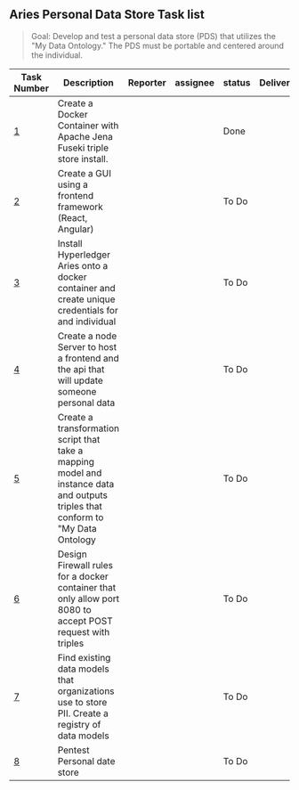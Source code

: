 ## Aries Personal Data Store Task list 
> Goal: Develop and test a personal data store (PDS) that utilizes the "My Data Ontology." The PDS must be portable and centered around the individual. 

| Task Number | Description                                                                                                                      | Reporter | assignee | status | Deliverable |
| ----------- | -------------------------------------------------------------------------------------------------------------------------------- | -------- | -------- | ------ | ----------- |
| [1](https://github.com/I-AM-project/tasks-for-volunteers/tree/main/Aries-Personal-Data-Store/task_1)           | Create a Docker Container with Apache  Jena Fuseki triple store install.                                                         |          |          | Done  |             |
| [2](https://github.com/I-AM-project/tasks-for-volunteers/tree/main/Aries-Personal-Data-Store/task_2)           | Create a GUI using a frontend framework  (React, Angular)                                                                        |          |          | To Do  |             |
| [3](https://github.com/I-AM-project/tasks-for-volunteers/tree/main/Aries-Personal-Data-Store/task_3)           | Install Hyperledger Aries onto a docker container and  create unique credentials for and individual                              |          |          | To Do  |             |
| [4](https://github.com/I-AM-project/tasks-for-volunteers/tree/main/Aries-Personal-Data-Store/task_4)           | Create a node Server to host a frontend and the api that will update someone personal data                                       |          |          | To Do  |             |
| [5](https://github.com/I-AM-project/tasks-for-volunteers/tree/main/Aries-Personal-Data-Store/task_5)           | Create a transformation script that take a mapping model and instance data and outputs triples that conform to "My Data Ontology |          |          | To Do  |             |
| [6](https://github.com/I-AM-project/tasks-for-volunteers/tree/main/Aries-Personal-Data-Store/task_6)           | Design Firewall rules for a docker container that only allow port 8080 to accept POST request with triples                       |          |          | To Do  |             |
| [7](https://github.com/I-AM-project/tasks-for-volunteers/tree/main/Aries-Personal-Data-Store/task_7)           | Find existing data models that organizations use to store PII. Create a registry of data models                                  |          |          | To Do  |             |
| [8](https://github.com/I-AM-project/tasks-for-volunteers/tree/main/Aries-Personal-Data-Store/task_8)           | Pentest Personal date store                                                                                                      |          |          | To Do  |             |
